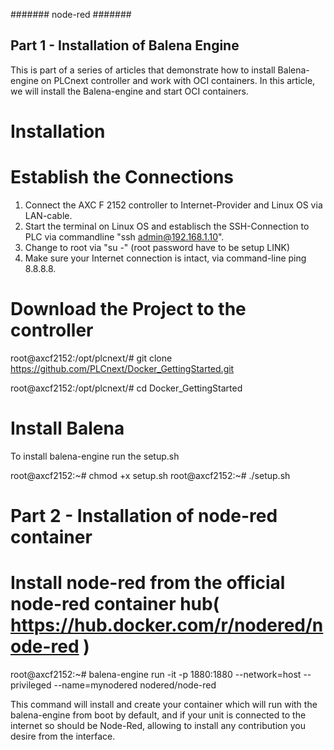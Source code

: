 ####### node-red #######


## Part 1 - Installation of Balena Engine ##
This is part of a series of articles that demonstrate how to install Balena-engine on PLCnext controller and work with OCI containers.
In this article, we will install the Balena-engine and start OCI containers.

# Installation #

# Establish the Connections #
1.	Connect the AXC F 2152 controller to Internet-Provider and Linux OS via LAN-cable.
2.	Start the terminal on Linux OS and establisch the SSH-Connection to PLC via commandline "ssh admin@192.168.1.10".
3.	Change to root via "su -" (root password have to be setup LINK)
4.	Make sure your Internet connection is intact, via command-line ping 8.8.8.8.

# Download the Project to the controller #

root@axcf2152:/opt/plcnext/# git clone https://github.com/PLCnext/Docker_GettingStarted.git

root@axcf2152:/opt/plcnext/# cd Docker_GettingStarted
# Install Balena #

To install balena-engine run the setup.sh

root@axcf2152:~# chmod +x setup.sh
root@axcf2152:~# ./setup.sh


# Part 2 - Installation of node-red container #

# Install node-red from the official node-red container hub( https://hub.docker.com/r/nodered/node-red ) #

root@axcf2152:~# balena-engine run -it -p 1880:1880 --network=host --privileged --name=mynodered nodered/node-red

This command will install and create your container which will run with the balena-engine from boot by default, and if your unit is connected to the internet so should be Node-Red, allowing to install any contribution you desire from the interface. 

